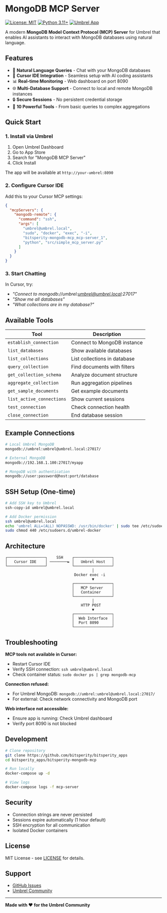 # MongoDB MCP Server

[![License: MIT](https://img.shields.io/badge/License-MIT-yellow.svg)](https://opensource.org/licenses/MIT)
[![Python 3.11+](https://img.shields.io/badge/python-3.11+-blue.svg)](https://www.python.org/downloads/)
[![Umbrel App](https://img.shields.io/badge/umbrel-app-purple.svg)](https://umbrel.com/)

A modern **MongoDB Model Context Protocol (MCP) Server** for Umbrel that enables AI assistants to interact with MongoDB databases using natural language.

## Features

- 🤖 **Natural Language Queries** - Chat with your MongoDB databases
- 🔌 **Cursor IDE Integration** - Seamless setup with AI coding assistants  
- 📊 **Real-time Monitoring** - Web dashboard on port 8090
- 🌐 **Multi-Database Support** - Connect to local and remote MongoDB instances
- 🔒 **Secure Sessions** - No persistent credential storage
- 🚀 **10 Powerful Tools** - From basic queries to complex aggregations

## Quick Start

### 1. Install via Umbrel

1. Open Umbrel Dashboard
2. Go to App Store  
3. Search for "MongoDB MCP Server"
4. Click Install

The app will be available at `http://your-umbrel:8090`

### 2. Configure Cursor IDE

Add this to your Cursor MCP settings:

```json
{
  "mcpServers": {
    "mongodb-remote": {
      "command": "ssh",
      "args": [
        "umbrel@umbrel.local",
        "sudo", "docker", "exec", "-i", 
        "bitsperity-mongodb-mcp_mcp-server_1",
        "python", "src/simple_mcp_server.py"
      ]
    }
  }
}
```

### 3. Start Chatting

In Cursor, try:
- *"Connect to mongodb://umbrel:umbrel@umbrel.local:27017"*
- *"Show me all databases"*
- *"What collections are in my database?"*

## Available Tools

| Tool | Description |
|------|-------------|
| `establish_connection` | Connect to MongoDB instance |
| `list_databases` | Show available databases |
| `list_collections` | List collections in database |
| `query_collection` | Find documents with filters |
| `get_collection_schema` | Analyze document structure |
| `aggregate_collection` | Run aggregation pipelines |
| `get_sample_documents` | Get example documents |
| `list_active_connections` | Show current sessions |
| `test_connection` | Check connection health |
| `close_connection` | End database session |

## Example Connections

```bash
# Local Umbrel MongoDB
mongodb://umbrel:umbrel@umbrel.local:27017/

# External MongoDB
mongodb://192.168.1.100:27017/myapp

# MongoDB with authentication
mongodb://user:password@host:port/database
```

## SSH Setup (One-time)

```bash
# Add SSH key to Umbrel
ssh-copy-id umbrel@umbrel.local

# Add Docker permission
ssh umbrel@umbrel.local
echo 'umbrel ALL=(ALL) NOPASSWD: /usr/bin/docker' | sudo tee /etc/sudoers.d/umbrel-docker
sudo chmod 440 /etc/sudoers.d/umbrel-docker
```

## Architecture

```
┌─────────────────┐    SSH    ┌─────────────────┐
│   Cursor IDE    │ ────────► │   Umbrel Host   │
└─────────────────┘           └─────────────────┘
                                       │
                               Docker exec -i
                                       ▼
                              ┌─────────────────┐
                              │   MCP Server    │
                              │   Container     │
                              └─────────────────┘
                                       │
                                  HTTP POST
                                       ▼
                              ┌─────────────────┐
                              │  Web Interface  │
                              │  Port 8090      │
                              └─────────────────┘
```

## Troubleshooting

**MCP tools not available in Cursor:**
- Restart Cursor IDE
- Verify SSH connection: `ssh umbrel@umbrel.local`
- Check container status: `sudo docker ps | grep mongodb-mcp`

**Connection refused:**
- For Umbrel MongoDB: `mongodb://umbrel:umbrel@umbrel.local:27017/`
- For external: Check network connectivity and MongoDB port

**Web interface not accessible:**
- Ensure app is running: Check Umbrel dashboard
- Verify port 8090 is not blocked

## Development

```bash
# Clone repository
git clone https://github.com/bitsperity/bitsperity_apps
cd bitsperity_apps/bitsperity-mongodb-mcp

# Run locally
docker-compose up -d

# View logs
docker-compose logs -f mcp-server
```

## Security

- Connection strings are never persisted
- Sessions expire automatically (1 hour default)
- SSH encryption for all communication
- Isolated Docker containers

## License

MIT License - see [LICENSE](LICENSE) for details.

## Support

- [GitHub Issues](https://github.com/bitsperity/bitsperity_apps/issues)
- [Umbrel Community](https://community.umbrel.com)

---

**Made with ❤️ for the Umbrel Community** 